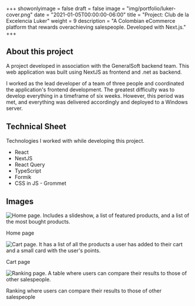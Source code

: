 +++
showonlyimage = false
draft = false
image = "img/portfolio/luker-cover.png"
date = "2021-01-05T00:00:00-06:00"
title = "Project: Club de la Excelencia Luker"
weight = 9
description = "A Colombian eCommerce platform that rewards overachieving salespeople. Developed with Next.js."
+++

## About this project

A project developed in association with the GeneralSoft backend team. This web application was built using NextJS as frontend and .net as backend.

I worked as the lead developer of a team of three people and coordinated the application's frontend development. The greatest difficulty was to develop everything in a timeframe of six weeks. However, this period was met, and everything was delivered accordingly and deployed to a Windows server.


## Technical Sheet

Technologies I worked with while developing this project.

- React
- NextJS
- React Query
- TypeScript
- Formik
- CSS in JS - Grommet

## Images

![Home page. Includes a slideshow, a list of featured products, and a list of the most bought products.](/img/portfolio/luker/luker-2-home.png)

Home page

![Cart page. It has a list of all the products a user has added to their cart and a small card with the user's points.](/img/portfolio/luker/luker-4-cart.png)

Cart page

![Ranking page. A table where users can compare their results to those of other salespeople.](/img/portfolio/luker/luker-5-ranking.png)

Ranking where users can compare their results to those of other salespeople